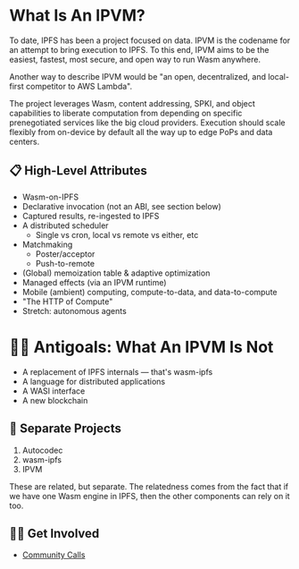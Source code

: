 # What Is An IPVM?

To date, IPFS has been a project focused on data. IPVM is the codename for an attempt to bring execution to IPFS. To this end, IPVM aims to be the easiest, fastest, most secure, and open way to run Wasm anywhere.

Another way to describe IPVM would be "an open, decentralized, and local-first competitor to AWS Lambda".

The project leverages Wasm, content addressing, SPKI, and object capabilities to liberate computation from depending on specific prenegotiated services like the big cloud providers. Execution should scale flexibly from on-device by default all the way up to edge PoPs and data centers.

## 📋 High-Level Attributes

* Wasm-on-IPFS
* Declarative invocation (not an ABI, see section below)
* Captured results, re-ingested to IPFS
* A distributed scheduler
  * Single vs cron, local vs remote vs either, etc
* Matchmaking
  * Poster/acceptor 
  * Push-to-remote
* (Global) memoization table & adaptive optimization
* Managed effects (via an IPVM runtime)
* Mobile (ambient) computing, compute-to-data, and data-to-compute
* "The HTTP of Compute"
* Stretch: autonomous agents

# :no_good_woman: Antigoals: What An IPVM Is Not

* A replacement of IPFS internals — that's wasm-ipfs
* A language for distributed applications
* A WASI interface
* A new blockchain

## 🤹 Separate Projects

1. Autocodec
2. wasm-ipfs
3. IPVM

These are related, but separate. The relatedness comes from the fact that if we have one Wasm engine in IPFS, then the other components can rely on it too.

## 👩‍💻 Get Involved

* [Community Calls](https://lu.ma/ipvm)
